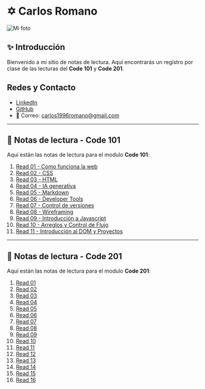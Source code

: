 #  ✡ Carlos Romano

![Mi foto](https://encrypted-tbn0.gstatic.com/images?q=tbn:ANd9GcSkf6sr2tq9c5TtxuMdsDtsQh1NZJC_z8DEcg&s)


## ✨ Introducción
Bienvenido a mi sitio de notas de lectura.  Aquí encontrarás un registro por clase de las lecturas del  **Code 101** y **Code 201**.

## Redes y Contacto  
- [LinkedIn](https://www.linkedin.com/in/romanocode/)  
- [GitHub](https://github.com/romanocode)  
- 📧 Correo: carlos1996romano@gmail.com 



---

## 🚀 Notas de lectura - Code 101
Aquí están las notas de lectura para el modulo **Code 101**:

1. [Read 01 - Como funciona la web ](./101/read01.md)  
2. [Read 02 - CSS ](./101/read02.md)  
3. [Read 03 - HTML](./101/read03.md)  
4. [Read 04 - IA generativa](./101/read04.md)  
5. [Read 05 - Markdown](./101/read05.md)  
6. [Read 06 - Developer Tools](./101/read06.md)  
7. [Read 07 - Control de versiones](./101/read07.md)  
8. [Read 08 - Wireframing](./101/read08.md)  
9. [Read 09 - Introducción a Javascript](./101/read09.md)  
10. [Read 10 - Arreglos y Control de Flujo](./101/read10.md)  
11. [Read 11 - Introducción al DOM y Proyectos](./101/read11.md)  

---

## 🌟 Notas de lectura - Code 201
Aquí están las notas de lectura para el modulo **Code 201**:

1. [Read 01](./201/read01.md)  
2. [Read 02](./201/read02.md)  
3. [Read 03](./201/read03.md)  
4. [Read 04](./201/read04.md)  
5. [Read 05](./201/read05.md)  
6. [Read 06](./201/read06.md)  
7. [Read 07](./201/read07.md)  
8. [Read 08](./201/read08.md)  
9. [Read 09](./201/read09.md)  
10. [Read 10](./201/read10.md)  
11. [Read 11](./201/read11.md)  
12. [Read 12](./201/read12.md)  
13. [Read 13](./201/read13.md)  
14. [Read 14](./201/read14.md)  
15. [Read 15](./201/read15.md)  
16. [Read 16](./201/read16.md)  
